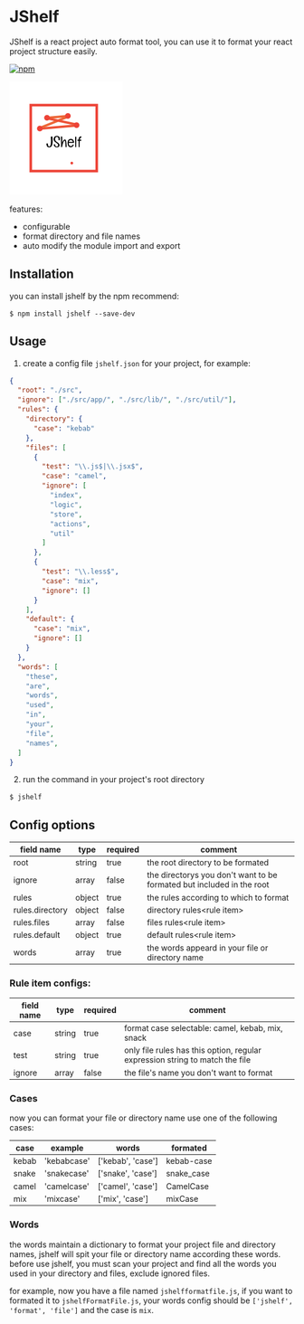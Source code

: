 
# JShelf

JShelf is a react project auto format tool, you can use it to format your react project structure easily.

[![npm](https://img.shields.io/badge/npm-v0.1.3-blue.svg)](https://www.npmjs.com/package/jshelf)

![alt text](https://github.com/doubaozia/jshelf/blob/master/jshelf-icon.png "")

features:
- configurable
- format directory and file names
- auto modify the module import and export

## Installation
you can install jshelf by the npm recommend:
```
$ npm install jshelf --save-dev
```
## Usage

1. create a config file ```jshelf.json``` for your project, for example:

```json
{
  "root": "./src",
  "ignore": ["./src/app/", "./src/lib/", "./src/util/"],
  "rules": {
    "directory": {
      "case": "kebab"
    },
    "files": [
      {
        "test": "\\.js$|\\.jsx$",
        "case": "camel",
        "ignore": [
          "index",
          "logic",
          "store",
          "actions",
          "util"
        ]
      },
      {
        "test": "\\.less$",
        "case": "mix",
        "ignore": []
      }
    ],
    "default": {
      "case": "mix",
      "ignore": []
    }
  },
  "words": [
    "these",
    "are",
    "words",
    "used",
    "in",
    "your",
    "file",
    "names",
  ]
}
```
2. run the command in your project's root directory
```
$ jshelf
```

## Config options
|field name|type|required|comment|
|---|---|---|---|
|root|string|true|the root directory to be formated|
|ignore|array|false|the directorys you don't want to be formated but included in the root|
|rules|object|true|the rules according to which to format|
|rules.directory|object|false|directory rules\<rule item\>|
|rules.files|array|false|files rules\<rule item\>|
|rules.default|object|true|default rules\<rule item\>|
|words|array|true|the words appeard in your file or directory name|

### Rule item configs:
|field name|type|required|comment|
|---|---|---|---|
|case|string|true|format case selectable: camel, kebab, mix, snack|
|test|string|true|only file rules has this option, regular expression string to match the file|
|ignore|array|false|the file's name you don't want to format|

### Cases
now you can format your file or directory name use one of the following cases:

|case|example|words|formated|
|---|---|---|---|
|kebab|'kebabcase'|['kebab', 'case']|kebab-case|
|snake|'snakecase'|['snake', 'case']|snake_case|
|camel|'camelcase'|['camel', 'case']|CamelCase|
|mix|'mixcase'|['mix', 'case']|mixCase|

### Words
the words maintain a dictionary to format your project file and directory names, jshelf will spit your file or directory name according these words. before use jshelf, you must scan your project and find all the words you used in your directory and files, exclude ignored files.

for example, now you have a file named ```jshelfformatfile.js```, if you want to formated it to ```jshelfFormatFile.js```, your words config should be ```['jshelf', 'format', 'file']``` and the case is ```mix```.
